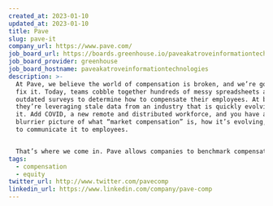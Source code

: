 ```yaml
---
created_at: 2023-01-10
updated_at: 2023-01-10
title: Pave
slug: pave-it
company_url: https://www.pave.com/
job_board_url: https://boards.greenhouse.io/paveakatroveinformationtechnologies
job_board_provider: greenhouse
job_board_hostname: paveakatroveinformationtechnologies
description: >-
  At Pave, we believe the world of compensation is broken, and we’re going to
  fix it. Today, teams cobble together hundreds of messy spreadsheets and
  outdated surveys to determine how to compensate their employees. At best,
  they’re leveraging stale data from an industry that is quickly evolving past
  it. Add COVID, a new remote and distributed workforce, and you have an even
  blurrier picture of what “market compensation” is, how it’s evolving, and how
  to communicate it to employees.


  That’s where we come in. Pave allows companies to benchmark compensation to leaders in their industry, analyze internal compensation data and make the right adjustments, then visually communicate compensation to their employees.  We’re building the world’s largest real-time compensation data platform on the path to help employers and employees navigate the murky world of compensation with clarity, equity, and accessibility.
tags:
  - compensation
  - equity
twitter_url: http://www.twitter.com/pavecomp
linkedin_url: https://www.linkedin.com/company/pave-comp
---
```

